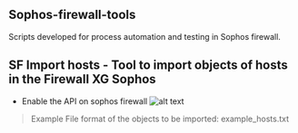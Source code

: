 ## Sophos-firewall-tools
Scripts developed for process automation and testing in Sophos firewall.

## SF Import hosts - Tool to import objects of hosts in the Firewall XG Sophos


* Enable the API on sophos firewall
![alt text](https://raw.githubusercontent.com/jh00nbr/Sophos-firewall-tools/master/api_sophos_allowed.png)

> Example File format of the objects to be imported: example_hosts.txt


